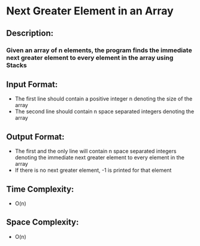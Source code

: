 # Next Greater Element in an Array
## Description:
### Given an array of n elements, the program finds the immediate next greater element to every element in the array using Stacks
## Input Format:
* The first line should contain a positive integer n denoting the size of the array
* The second line should contain n space separated integers denoting the array
## Output Format:
* The first and the only line will contain n space separated integers denoting the immediate next greater element to every element in the array
* If there is no next greater element, -1 is printed for that element
## Time Complexity: 
* O(n)
## Space Complexity: 
* O(n)